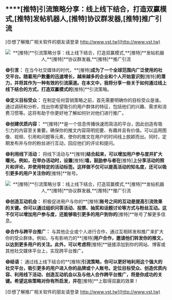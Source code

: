 ## ****[推特]**引流策略分享：线上线下结合，打造双赢模式,**[推特]**发帖机器人,**[推特]**协议群发器,**[推特]**推广引流**

[😍想了解推广相关软件的朋友请登录 http://www.vst.tw](http://www.vst.tw)

 <center><img src="https://vst.tw/MP4/tuiguang/png/3.png" alt="**[推特]**引流策略分享：线上线下结合，打造双赢模式,**[推特]**发帖机器人,**[推特]**协议群发器,**[推特]**推广引流"></center>

**😄引言：**
在当今社交媒体的时代，**[推特]**成为了一个全球范围内广泛使用的社交平台。随着用户数量的迅速增长，越来越多的企业和个人开始意识到**[推特]**的潜力，并将其作为一种有效的引流渠道。在本文中，我将分享一些关于如何通过线上线下结合的方式，打造双赢模式的**[推特]**引流策略。

**😄定义目标受众：**
在制定任何营销策略之前，首先需要明确你的目标受众是谁。通过调研和分析，找出你希望吸引的用户群体的特征，包括他们的兴趣、需求和消费习惯等。这将有助于你更好地了解如何针对他们进行推广。

**😄创建优质内容：**
**[推特]**是一个信息传播快速而简洁的平台，因此创造有吸引力的内容至关重要。确保你的推文内容简明扼要、有趣并且有价值。可以运用图像、视频、引用和问题等元素，使你的推文在用户的时间线上脱颖而出。同时，定期发布并与你的粉丝进行互动，回应他们的评论和提问。

**😄利用线下活动：**
将线下活动与**[推特]**结合起来，可以增加用户参与度并扩大曝光。例如，在举办活动时，设置**[推特]**墙，鼓励参与者在**[推特]**上分享活动的照片和评论，并使用特定的活动标签。这样做不仅可以提高活动的知名度，还可以吸引更多的用户关注你的**[推特]**账号。

 <center><img src="https://vst.tw/MP4/tuiguang/png/3.png" alt="**[推特]**引流策略分享：线上线下结合，打造双赢模式,**[推特]**发帖机器人,**[推特]**协议群发器,**[推特]**推广引流"></center>

**😄创造互动机会：**
积极促进用户与你的**[推特]**账号之间的互动是提高引流效果的关键。你可以通过组织问答活动、投票、抽奖和话题讨论等方式与粉丝互动。这不仅可以增加用户参与度，还能够吸引更多的用户到你的**[推特]**账号了解更多信息。

**😄合作与跨平台推广：**
与其他企业或个人进行合作，通过互相转发和推广来扩大你的受众群体。例如，与有影响力的**[推特]**用户合作，邀请他们转发你的推文，以达到更多用户的关注。此外，可以考虑将**[推特]**链接添加到你的网站、博客或其他社交媒体平台上，实现跨平台推广。

**😄结语：**
通过线上线下结合的**[推特]**引流策略，你可以更好地利用这个强大的社交平台，吸引更多的用户进入你的品牌或个人账号。定位目标受众、创造优质内容、利用线下活动、创造互动机会以及与他人合作跨平台推广，将是你成功的关键。希望这些策略对你有所启发，并在**[推特]**上取得双赢的效果！

[😍想了解推广相关软件的朋友请登录 http://www.vst.tw](http://www.vst.tw)



